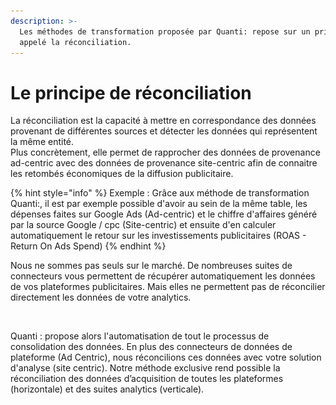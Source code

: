 ```yaml
---
description: >-
  Les méthodes de transformation proposée par Quanti: repose sur un principe
  appelé la réconciliation.
---
```


# Le principe de réconciliation

La réconciliation est la capacité à mettre en correspondance des données provenant de différentes sources et détecter les données qui représentent la même entité.\
Plus concrètement, elle permet de rapprocher des données de provenance ad-centric avec des données de provenance site-centric afin de connaitre les retombés économiques de la diffusion publicitaire.

{% hint style="info" %}
Exemple : Grâce aux méthode de transformation Quanti:, il est par exemple possible d'avoir au sein de la même table, les dépenses faites sur Google Ads (Ad-centric) et le chiffre d'affaires généré par la source Google / cpc (Site-centric) et ensuite d'en calculer automatiquement le retour sur les investissements publicitaires (ROAS - Return On Ads Spend)
{% endhint %}

Nous ne sommes pas seuls sur le marché. De nombreuses suites de connecteurs vous permettent de récupérer automatiquement les données de vos plateformes publicitaires. Mais elles ne permettent pas de réconcilier directement les données de votre analytics.

<figure><img src="../.gitbook/assets/Capture d’écran 2024-04-09 à 16.28.01.png" alt=""><figcaption></figcaption></figure>

Quanti : propose alors l'automatisation de tout le processus de consolidation des données. En plus des connecteurs de données de plateforme (Ad Centric), nous réconcilions ces données avec votre solution d'analyse (site centric). Notre méthode exclusive rend possible la réconciliation des données d’acquisition de toutes les plateformes (horizontale) et des suites analytics (verticale).

<figure><img src="../.gitbook/assets/Capture d’écran 2024-04-09 à 16.46.37.png" alt=""><figcaption></figcaption></figure>
